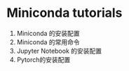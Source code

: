 # Miniconda tutorials

1. Miniconda 的安装配置
2. Miniconda 的常用命令
3. Jupyter Notebook 的安装配置
4. Pytorch的安装配置
